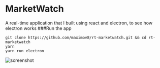 # MarketWatch

A real-time application that I built using react and electron, to see how electron works
###Run the app
``` shell
git clone https://github.com/maximov8/rt-marketwatch.git && cd rt-marketwatch
yarn
yarn run electron
```

![screenshot](https://i.imgur.com/x2KUTcZ.png)
